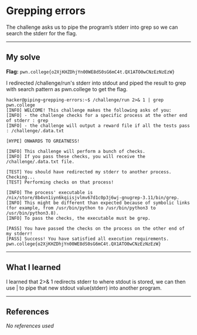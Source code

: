 # Grepping errors
The challenge asks us to pipe the program’s stderr into grep so we can search the stderr for the flag.
***

## My solve
**Flag:** `pwn.college{o2XjKHZDhjYn00WE8dS0sG6mC4t.QX1ATO0wCNzEzNzEzW}`

I redirected /challenge/run's stderr into stdout and piped the result to grep with search pattern as pwn.college to get the flag.
```
hacker@piping~grepping-errors:~$ /challenge/run 2>& 1 | grep pwn.college
[INFO] WELCOME! This challenge makes the following asks of you:
[INFO] - the challenge checks for a specific process at the other end of stderr : grep
[INFO] - the challenge will output a reward file if all the tests pass : /challenge/.data.txt

[HYPE] ONWARDS TO GREATNESS!

[INFO] This challenge will perform a bunch of checks.
[INFO] If you pass these checks, you will receive the /challenge/.data.txt file.

[TEST] You should have redirected my stderr to another process. Checking...
[TEST] Performing checks on that process!

[INFO] The process' executable is /nix/store/8b4vn1iyn6kqiisjvlmv67d1c0p3j6wj-gnugrep-3.11/bin/grep.
[INFO] This might be different than expected because of symbolic links (for example, from /usr/bin/python to /usr/bin/python3 to /usr/bin/python3.8).
[INFO] To pass the checks, the executable must be grep.

[PASS] You have passed the checks on the process on the other end of my stderr!
[PASS] Success! You have satisfied all execution requirements.
pwn.college{o2XjKHZDhjYn00WE8dS0sG6mC4t.QX1ATO0wCNzEzNzEzW}
```

***

## What I learned
I learned that 2>& 1 redirects stderr to where stdout is stored, we can then use | to pipe that new stdout value(stderr) into another program.

***

## References 
*No references used*